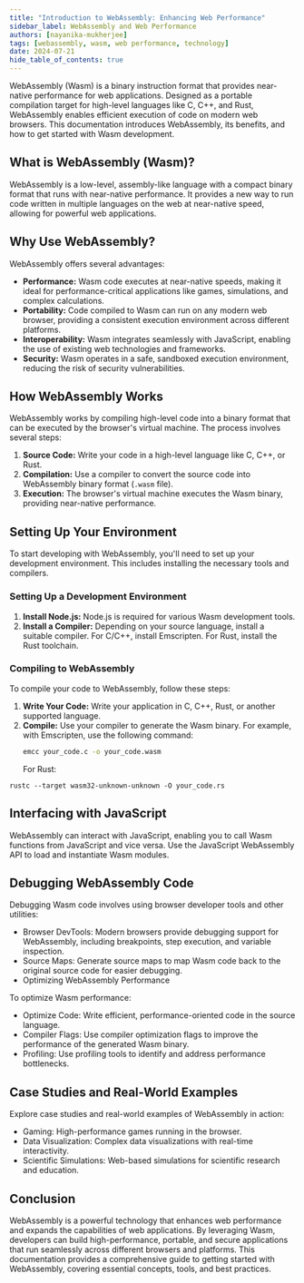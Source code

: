 ```yaml
---
title: "Introduction to WebAssembly: Enhancing Web Performance"
sidebar_label: WebAssembly and Web Performance
authors: [nayanika-mukherjee]
tags: [webassembly, wasm, web performance, technology]
date: 2024-07-21
hide_table_of_contents: true
---
```


WebAssembly (Wasm) is a binary instruction format that provides near-native performance for web applications. Designed as a portable compilation target for high-level languages like C, C++, and Rust, WebAssembly enables efficient execution of code on modern web browsers. This documentation introduces WebAssembly, its benefits, and how to get started with Wasm development.

<!-- truncate -->

## What is WebAssembly (Wasm)?

WebAssembly is a low-level, assembly-like language with a compact binary format that runs with near-native performance. It provides a new way to run code written in multiple languages on the web at near-native speed, allowing for powerful web applications.

## Why Use WebAssembly?

WebAssembly offers several advantages:

- **Performance:** Wasm code executes at near-native speeds, making it ideal for performance-critical applications like games, simulations, and complex calculations.
- **Portability:** Code compiled to Wasm can run on any modern web browser, providing a consistent execution environment across different platforms.
- **Interoperability:** Wasm integrates seamlessly with JavaScript, enabling the use of existing web technologies and frameworks.
- **Security:** Wasm operates in a safe, sandboxed execution environment, reducing the risk of security vulnerabilities.

## How WebAssembly Works

WebAssembly works by compiling high-level code into a binary format that can be executed by the browser's virtual machine. The process involves several steps:

1. **Source Code:** Write your code in a high-level language like C, C++, or Rust.
2. **Compilation:** Use a compiler to convert the source code into WebAssembly binary format (`.wasm` file).
3. **Execution:** The browser's virtual machine executes the Wasm binary, providing near-native performance.

## Setting Up Your Environment

To start developing with WebAssembly, you'll need to set up your development environment. This includes installing the necessary tools and compilers.

### Setting Up a Development Environment

1. **Install Node.js:** Node.js is required for various Wasm development tools.
2. **Install a Compiler:** Depending on your source language, install a suitable compiler. For C/C++, install Emscripten. For Rust, install the Rust toolchain.

### Compiling to WebAssembly

To compile your code to WebAssembly, follow these steps:

1. **Write Your Code:** Write your application in C, C++, Rust, or another supported language.
2. **Compile:** Use your compiler to generate the Wasm binary. For example, with Emscripten, use the following command:
   ```bash
   emcc your_code.c -o your_code.wasm
   ```
   For Rust:

```
rustc --target wasm32-unknown-unknown -O your_code.rs
```

## Interfacing with JavaScript

WebAssembly can interact with JavaScript, enabling you to call Wasm functions from JavaScript and vice versa. Use the JavaScript WebAssembly API to load and instantiate Wasm modules.

## Debugging WebAssembly Code

Debugging Wasm code involves using browser developer tools and other utilities:

- Browser DevTools: Modern browsers provide debugging support for WebAssembly, including breakpoints, step execution, and variable inspection.
- Source Maps: Generate source maps to map Wasm code back to the original source code for easier debugging.
- Optimizing WebAssembly Performance

To optimize Wasm performance:

- Optimize Code: Write efficient, performance-oriented code in the source language.
- Compiler Flags: Use compiler optimization flags to improve the performance of the generated Wasm binary.
- Profiling: Use profiling tools to identify and address performance bottlenecks.

## Case Studies and Real-World Examples

Explore case studies and real-world examples of WebAssembly in action:

- Gaming: High-performance games running in the browser.
- Data Visualization: Complex data visualizations with real-time interactivity.
- Scientific Simulations: Web-based simulations for scientific research and education.

## Conclusion

WebAssembly is a powerful technology that enhances web performance and expands the capabilities of web applications. By leveraging Wasm, developers can build high-performance, portable, and secure applications that run seamlessly across different browsers and platforms. This documentation provides a comprehensive guide to getting started with WebAssembly, covering essential concepts, tools, and best practices.
